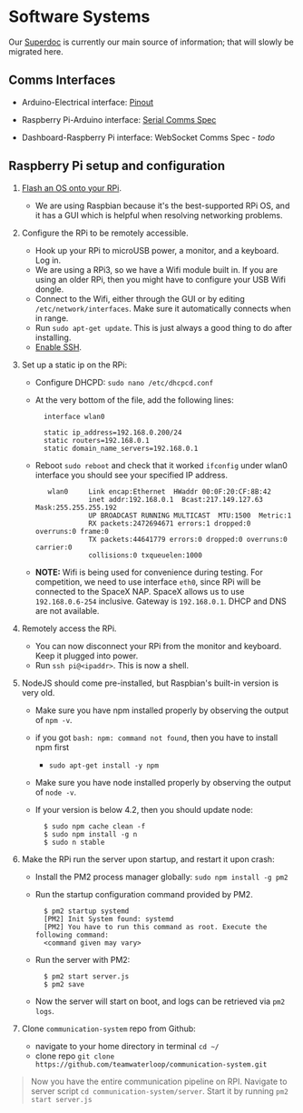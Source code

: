 # Software Systems

Our [Superdoc](https://docs.google.com/document/d/1ZqDp1sfxVkDEsVfQ0Fsqpa6n7totzh_2IA4IrXp5i_4/edit) 
is currently our main source of information; that will slowly be migrated here.

## Comms Interfaces

* Arduino-Electrical interface: [Pinout](https://docs.google.com/spreadsheets/d/18PZNkgs89I_vvb521Zw7m2bll4Fvnhqy8EalrwVd7fA/edit#gid=1787642201)

* Raspberry Pi-Arduino interface: [Serial Comms Spec](http://htmlpreview.github.io/?https://github.com/teamwaterloop/communication-system/blob/master/communication_format.html)

* Dashboard-Raspberry Pi interface: WebSocket Comms Spec - *todo*

## Raspberry Pi setup and configuration

1. [Flash an OS onto your RPi](https://www.raspberrypi.org/documentation/installation/installing-images/).
    * We are using Raspbian because it's the best-supported RPi OS, and it has a GUI which is helpful when resolving networking problems.


2. Configure the RPi to be remotely accessible.
    * Hook up your RPi to microUSB power, a monitor, and a keyboard. Log in.
    * We are using a RPi3, so we have a Wifi module built in. If you are using an older RPi, then you might have to configure your USB Wifi dongle.
    * Connect to the Wifi, either through the GUI or by editing `/etc/network/interfaces`. Make sure it automatically connects when in range.
    * Run `sudo apt-get update`. This is just always a good thing to do after installing.
    * [Enable SSH](https://www.raspberrypi.org/documentation/remote-access/ssh/).


3. Set up a static ip on the RPi:
    * Configure DHCPD: `sudo nano /etc/dhcpcd.conf`
    * At the very bottom of the file, add the following lines:

            interface wlan0
            
            static ip_address=192.168.0.200/24
            static routers=192.168.0.1
            static domain_name_servers=192.168.0.1

    * Reboot `sudo reboot` and check that it worked `ifconfig` under wlan0 interface you should see your specified IP address.

             wlan0     Link encap:Ethernet  HWaddr 00:0F:20:CF:8B:42
                       inet addr:192.168.0.1  Bcast:217.149.127.63  Mask:255.255.255.192
                       UP BROADCAST RUNNING MULTICAST  MTU:1500  Metric:1
                       RX packets:2472694671 errors:1 dropped:0 overruns:0 frame:0
                       TX packets:44641779 errors:0 dropped:0 overruns:0 carrier:0
                       collisions:0 txqueuelen:1000

    * **NOTE:** Wifi is being used for convenience during testing. For competition, we need to use interface `eth0`, since RPi will be connected to the SpaceX NAP.
    SpaceX allows us to use `192.168.0.6-254` inclusive. Gateway is `192.168.0.1`. DHCP and DNS are not available.


4. Remotely access the RPi.
    * You can now disconnect your RPi from the monitor and keyboard. Keep it plugged into power.
    * Run `ssh pi@<ipaddr>`. This is now a shell.


5. NodeJS should come pre-installed, but Raspbian's built-in version is very old.
    * Make sure you have npm installed properly by observing the output of `npm -v`.
    * if you got `bash: npm: command not found`, then you have to install npm first
        * `sudo apt-get install -y npm`
    * Make sure you have node installed properly by observing the output of `node -v`.
    * If your version is below 4.2, then you should update node:

            $ sudo npm cache clean -f
            $ sudo npm install -g n
            $ sudo n stable


6. Make the RPi run the server upon startup, and restart it upon crash:
    * Install the PM2 process manager globally: `sudo npm install -g pm2`
    * Run the startup configuration command provided by PM2.

            $ pm2 startup systemd
            [PM2] Init System found: systemd
            [PM2] You have to run this command as root. Execute the following command:
            <command given may vary>

    * Run the server with PM2:

            $ pm2 start server.js
            $ pm2 save

    * Now the server will start on boot, and logs can be retrieved via `pm2 logs`.
    
   
6. Clone `communication-system` repo from Github:
    * navigate to your home directory in terminal `cd ~/`
    * clone repo `git clone https://github.com/teamwaterloop/communication-system.git`
> Now you have the entire communication pipeline on RPI. Navigate to server script `cd communication-system/server`. Start it by running `pm2 start server.js`